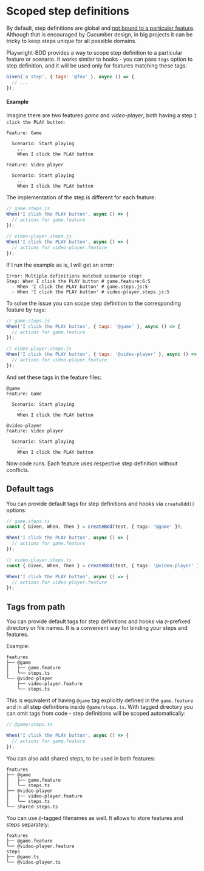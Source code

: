 # Scoped step definitions

By default, step definitions are global and [not bound to a particular feature](https://cucumber.io/docs/cucumber/step-definitions/?lang=javascript#scope). Although that is encouraged by Cucumber design, in big projects it can be tricky to keep steps unique for all possible domains.

Playwright-BDD provides a way to scope step definition to a particular feature or scenario. It works similar to hooks - you can pass `tags` option to step definition, and it will be used only for features matching these tags:
```js
Given('a step', { tags: '@foo' }, async () => {
  // ...
});
```

#### Example
Imagine there are two features *game* and *video-player*, both having a step `I click the PLAY button`:
```gherkin
Feature: Game

  Scenario: Start playing
    ... 
    When I click the PLAY button
```
```gherkin
Feature: Video player

  Scenario: Start playing
    ... 
    When I click the PLAY button
```

The implementation of the step is different for each feature:
```js
// game.steps.js
When('I click the PLAY button', async () => {
  // actions for game.feature
});
```
```js
// video-player.steps.js
When('I click the PLAY button', async () => {
  // actions for video-player.feature
});
```
If I run the example as is, I will get an error:
```
Error: Multiple definitions matched scenario step!
Step: When I click the PLAY button # game.feature:6:5
  - When 'I click the PLAY button' # game.steps.js:5
  - When 'I click the PLAY button' # video-player.steps.js:5
```
To solve the issue you can scope step definition to the corresponding feature by `tags`:
```js
// game.steps.js
When('I click the PLAY button', { tags: '@game' }, async () => {
  // actions for game.feature
});
```
```js
// video-player.steps.js
When('I click the PLAY button', { tags: '@video-player' }, async () => {
  // actions for video-player.feature
});
```
And set these tags in the feature files:
```gherkin
@game
Feature: Game

  Scenario: Start playing
    ... 
    When I click the PLAY button
```
```gherkin
@video-player
Feature: Video player

  Scenario: Start playing
    ... 
    When I click the PLAY button
```
Now code runs. Each feature uses respective step definition without conflicts.

## Default tags
You can provide default tags for step definitions and hooks via `createBdd()` options:

```ts
// game.steps.ts
const { Given, When, Then } = createBdd(test, { tags: '@game' });

When('I click the PLAY button', async () => {
  // actions for game.feature
});
```

```ts
// video-player.steps.ts
const { Given, When, Then } = createBdd(test, { tags: '@video-player' });

When('I click the PLAY button', async () => {
  // actions for video-player.feature
});
```

## Tags from path
You can provide default tags for step definitions and hooks via `@`-prefixed directory or file names. It is a convenient way for binding your steps and features.

Example:
```
features
├── @game
│   ├── game.feature
│   └── steps.ts
└── @video-player
    ├── video-player.feature
    └── steps.ts
```
This is equivalent of having `@game` tag explicitly defined in the `game.feature` and in all step definitions inside `@game/steps.ts`. With tagged directory you can omit tags from code - step definitions will be scoped automatically:
```ts
// @game/steps.ts

When('I click the PLAY button', async () => {
  // actions for game.feature
});
```

You can also add shared steps, to be used in both features:

```
features
├── @game
│   ├── game.feature
│   └── steps.ts
├── @video-player
│   ├── video-player.feature
│   └── steps.ts
└── shared-steps.ts
```

You can use `@`-tagged filenames as well. It allows to store features and steps separately:

```
features
├── @game.feature
└── @video-player.feature
steps
├── @game.ts
└── @video-player.ts
```   
